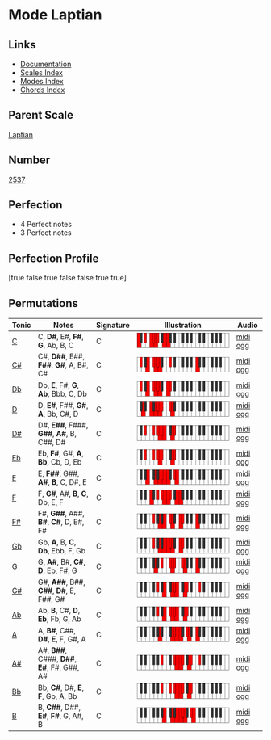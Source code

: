 # Mode Laptian

## Links

- [Documentation](index.md)
- [Scales Index](Scales.md)
- [Modes Index](Modes.md)
- [Chords Index](Chords.md)

## Parent Scale

[Laptian](ScaleLaptian.md)

## Number

[2537](https://ianring.com/musictheory/scales/2537)

## Perfection

- 4 Perfect notes
- 3 Perfect notes

## Perfection Profile

[true false true false false true true]

## Permutations

| Tonic | Notes | Signature | Illustration | Audio |
|-------|-------|-----------|--------------|-------|
| [C](ModeCNaturalLaptian.md) | C, **D#**, E#, **F#**, **G**, Ab, B, C | C | ![CNaturalLaptian](ModeCNaturalLaptian.png) | [midi](ModeCNaturalLaptian.mid) [ogg](ModeCNaturalLaptian.ogg) |
| [C#](ModeCSharpLaptian.md) | C#, **D##**, E##, **F##**, **G#**, A, B#, C# | C | ![CSharpLaptian](ModeCSharpLaptian.png) | [midi](ModeCSharpLaptian.mid) [ogg](ModeCSharpLaptian.ogg) |
| [Db](ModeDFlatLaptian.md) | Db, **E**, F#, **G**, **Ab**, Bbb, C, Db | C | ![DFlatLaptian](ModeDFlatLaptian.png) | [midi](ModeDFlatLaptian.mid) [ogg](ModeDFlatLaptian.ogg) |
| [D](ModeDNaturalLaptian.md) | D, **E#**, F##, **G#**, **A**, Bb, C#, D | C | ![DNaturalLaptian](ModeDNaturalLaptian.png) | [midi](ModeDNaturalLaptian.mid) [ogg](ModeDNaturalLaptian.ogg) |
| [D#](ModeDSharpLaptian.md) | D#, **E##**, F###, **G##**, **A#**, B, C##, D# | C | ![DSharpLaptian](ModeDSharpLaptian.png) | [midi](ModeDSharpLaptian.mid) [ogg](ModeDSharpLaptian.ogg) |
| [Eb](ModeEFlatLaptian.md) | Eb, **F#**, G#, **A**, **Bb**, Cb, D, Eb | C | ![EFlatLaptian](ModeEFlatLaptian.png) | [midi](ModeEFlatLaptian.mid) [ogg](ModeEFlatLaptian.ogg) |
| [E](ModeENaturalLaptian.md) | E, **F##**, G##, **A#**, **B**, C, D#, E | C | ![ENaturalLaptian](ModeENaturalLaptian.png) | [midi](ModeENaturalLaptian.mid) [ogg](ModeENaturalLaptian.ogg) |
| [F](ModeFNaturalLaptian.md) | F, **G#**, A#, **B**, **C**, Db, E, F | C | ![FNaturalLaptian](ModeFNaturalLaptian.png) | [midi](ModeFNaturalLaptian.mid) [ogg](ModeFNaturalLaptian.ogg) |
| [F#](ModeFSharpLaptian.md) | F#, **G##**, A##, **B#**, **C#**, D, E#, F# | C | ![FSharpLaptian](ModeFSharpLaptian.png) | [midi](ModeFSharpLaptian.mid) [ogg](ModeFSharpLaptian.ogg) |
| [Gb](ModeGFlatLaptian.md) | Gb, **A**, B, **C**, **Db**, Ebb, F, Gb | C | ![GFlatLaptian](ModeGFlatLaptian.png) | [midi](ModeGFlatLaptian.mid) [ogg](ModeGFlatLaptian.ogg) |
| [G](ModeGNaturalLaptian.md) | G, **A#**, B#, **C#**, **D**, Eb, F#, G | C | ![GNaturalLaptian](ModeGNaturalLaptian.png) | [midi](ModeGNaturalLaptian.mid) [ogg](ModeGNaturalLaptian.ogg) |
| [G#](ModeGSharpLaptian.md) | G#, **A##**, B##, **C##**, **D#**, E, F##, G# | C | ![GSharpLaptian](ModeGSharpLaptian.png) | [midi](ModeGSharpLaptian.mid) [ogg](ModeGSharpLaptian.ogg) |
| [Ab](ModeAFlatLaptian.md) | Ab, **B**, C#, **D**, **Eb**, Fb, G, Ab | C | ![AFlatLaptian](ModeAFlatLaptian.png) | [midi](ModeAFlatLaptian.mid) [ogg](ModeAFlatLaptian.ogg) |
| [A](ModeANaturalLaptian.md) | A, **B#**, C##, **D#**, **E**, F, G#, A | C | ![ANaturalLaptian](ModeANaturalLaptian.png) | [midi](ModeANaturalLaptian.mid) [ogg](ModeANaturalLaptian.ogg) |
| [A#](ModeASharpLaptian.md) | A#, **B##**, C###, **D##**, **E#**, F#, G##, A# | C | ![ASharpLaptian](ModeASharpLaptian.png) | [midi](ModeASharpLaptian.mid) [ogg](ModeASharpLaptian.ogg) |
| [Bb](ModeBFlatLaptian.md) | Bb, **C#**, D#, **E**, **F**, Gb, A, Bb | C | ![BFlatLaptian](ModeBFlatLaptian.png) | [midi](ModeBFlatLaptian.mid) [ogg](ModeBFlatLaptian.ogg) |
| [B](ModeBNaturalLaptian.md) | B, **C##**, D##, **E#**, **F#**, G, A#, B | C | ![BNaturalLaptian](ModeBNaturalLaptian.png) | [midi](ModeBNaturalLaptian.mid) [ogg](ModeBNaturalLaptian.ogg) |
